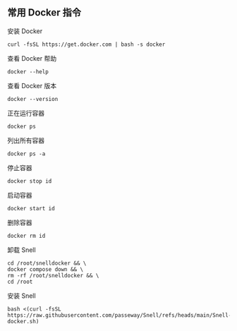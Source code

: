 ## 常用 Docker 指令

安装 Docker
```
curl -fsSL https://get.docker.com | bash -s docker
```
查看 Docker 帮助
```
docker --help
```
查看 Docker 版本
```
docker --version
```

正在运行容器
```
docker ps
```
列出所有容器
```
docker ps -a
```
停止容器
```
docker stop id
```
启动容器
```
docker start id
```
删除容器
```
docker rm id
```
卸载 Snell
```
cd /root/snelldocker && \
docker compose down && \
rm -rf /root/snelldocker && \
cd /root
```

安装 Snell
```
bash <(curl -fsSL https://raw.githubusercontent.com/passeway/Snell/refs/heads/main/Snell-docker.sh)
```
